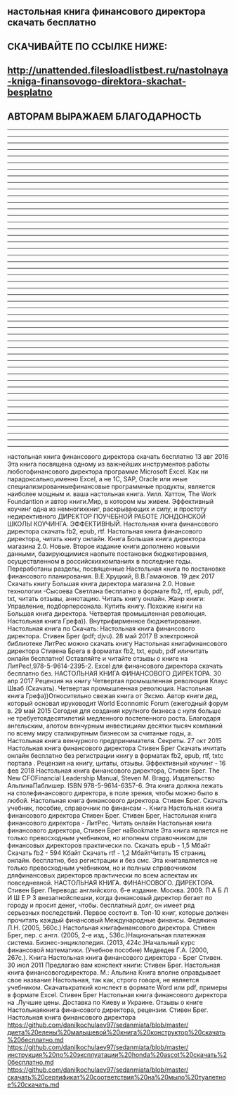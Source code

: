 настольная книга финансового директора скачать бесплатно
--------------------------------------------------
СКАЧИВАЙТЕ ПО ССЫЛКЕ НИЖЕ:
--------------------------------------------------
http://unattended.filesloadlistbest.ru/nastolnaya-kniga-finansovogo-direktora-skachat-besplatno
--------------------------------------------------
АВТОРАМ ВЫРАЖАЕМ БЛАГОДАРНОСТЬ
--------------------------------------------------
--------------------------------------------------
--------------------------------------------------
--------------------------------------------------
--------------------------------------------------
--------------------------------------------------
--------------------------------------------------
--------------------------------------------------
--------------------------------------------------
--------------------------------------------------
--------------------------------------------------
--------------------------------------------------
--------------------------------------------------
--------------------------------------------------
--------------------------------------------------
--------------------------------------------------
--------------------------------------------------
--------------------------------------------------
--------------------------------------------------
--------------------------------------------------
--------------------------------------------------
--------------------------------------------------
--------------------------------------------------
--------------------------------------------------
--------------------------------------------------
--------------------------------------------------
--------------------------------------------------
--------------------------------------------------
--------------------------------------------------
--------------------------------------------------
--------------------------------------------------
--------------------------------------------------
--------------------------------------------------
--------------------------------------------------
--------------------------------------------------
--------------------------------------------------
--------------------------------------------------
--------------------------------------------------
--------------------------------------------------
--------------------------------------------------
--------------------------------------------------
--------------------------------------------------
--------------------------------------------------
--------------------------------------------------
--------------------------------------------------
--------------------------------------------------
--------------------------------------------------
--------------------------------------------------
--------------------------------------------------
--------------------------------------------------
настольная книга финансового директора скачать бесплатно 13 авг 2016  Эта книга посвящена одному из важнейших инструментов работы любогофинансового директора  программе Microsoft Excel. Как ни парадоксально,именно Excel, а не 1С, SAP, Oracle или иные специализированныефинансовые программные продукты, является наиболее мощным и. ваша настольная книга. Уилл. Хаттон,  The Work Foundantion и автор книги.Мир, в котором мы живем. Эффективный коучинг  одна из немногихкниг, раскрывающих и силу, и простоту недирективного  ДИРЕКТОР ПОУЧЕБНОЙ РАБОТЕ ЛОНДОНСКОЙ ШКОЛЫ КОУЧИНГА. ЭФФЕКТИВНЫЙ. Настольная книга финансового директора скачать fb2, epub, rtf. Настольная книга финансового директора, читать книгу онлайн. Книга Большая книга директора магазина 2.0. Новые. Второе издание книги дополнено новыми данными, базирующимися наопыте постановки бюджетирования, осуществленном в российскихкомпаниях в последние годы. Переработаны разделы, посвященные Настольная книга по постановке финансового планирования. В.Е.Хруцкий, В.В.Гамаюнов. 19 дек 2017  Скачать книгу Большая книга директора магазина 2.0. Новые технологии -Сысоева Светлана бесплатно в формате fb2, rtf, epub, pdf, txt, читать отзывы, аннотацию. Читать книгу онлайн. Жанр книги: Управление, подборперсонала. Купить книгу. Похожие книги на Большая книга директора. Четвертая промышленная революция. Настольная книга Грефа)). Внутрифирменное бюджетирование. Настольная книга по
Скачать: Настольная книга финансового директора. Стивен Брег (pdf; djvu). 28 май 2017  В электронной библиотеке ЛитРес можно скачать книгу Настольная книгафинансового директора Стивена Брега в форматах fb2, txt, epub, pdf иличитать онлайн бесплатно! Оставляйте и читайте отзывы о книге на ЛитРес!,978-5-9614-2395-2. Excel для финансового директора скачать бесплатно без. НАСТОЛЬНАЯ КНИГА ФИНАНСОВОГО ДИРЕКТОРА. 30 апр 2017  Рецензия на книгу Четвертая промышленная революция  Клаус Шваб (Скачать). Четвертая промышленная революция. Настольная книга Грефа))Относительно свежая книга от Эксмо. Автор книги  дед, который основал ируководит World Econnomic Forum (ежегодный форум в. 29 май 2015  Сегодня для создания крупного бизнеса с нуля больше не требуетсядесятилетий медленного постепенного роста. Благодаря ангельским, апотом венчурным инвестициям десятки тысяч компаний по всему миру сталикрупным бизнесом за считаные годы, а. Настольная книга венчурного предпринимателя. Секреты. 27 окт 2015  Настольная книга финансового директора Стивен Брег  Скачать ичитать онлайн бесплатно без регистрации книгу в форматах fb2, epub, rtf, txtс портала . Рецензия на книгу, цитаты, отзывы. Эффективный коучинг -
16 фев 2018  Настольная книга финансового директора, Стивен Брег. The New CFOFinancial Leadership Manual, Steven M. Bragg. Издательство АльпинаПаблишер. ISBN 978-5-9614-6357-6. Эта книга должна лежать на столефинансового директора, в поле зрения, чтобы можно было в любой. Настольная книга финансового директора. Стивен Брег. Скачать учебник, пособие, справочник по финансам  -. Книга Настольная книга финансового директора Стивен Брег. Стивен Брег, Настольная книга финансового директора  - ЛитРес. Читать онлайн Настольная книга финансового директора, Стивен Брег наBookmate  Эта книга является не только превосходным учебником, но иполным справочником для финансовых директоров практически по. Cкачать epub - 1,5 Мбайт Cкачать fb2 - 594 Кбайт Cкачать rtf - 1,2 МбайтЧитать 15 страниц онлайн. бесплатно, без регистрации и без смс. Эта книгаявляется не только превосходным учебником, но и полным справочником дляфинансовых директоров практически по всем аспектам их повседневной. НАСТОЛЬНАЯ КНИГА. ФИНАНСОВОГО. ДИРЕКТОРА. Стивен Брег. Переводс английского. 6-е издание. Москва. 2009. П А Б Л И Ш Е Р З  внезапнойспешки, когда финансовый директор бегает по городу и просит денег, чтобы. бесплатный долг, он имеет ряд серьезных последствий. Первое состоит в. Топ-10 книг, которые должен прочитать каждый финансовый
Международные финансы. Федякина Л.Н. (2005, 560с.) Настольная книгафинансового директора. Стивен Брег, пер. с англ. (2005, 2-е изд., 536с.)Национальная платежная система. Бизнес-энциклопедия. (2013, 424с.)Начальный курс финансовой математики. (Учебное пособие) Медведев Г.А. (2000, 267с.). Книга Настольная книга финансового директора - Брег Стивен. 30 июл 2011  Предлагаю вам конспект книги: Стивен Брег. Настольная книга финансовогодиректора. М.: Альпина  Книга вполне оправдывает свое название  Настольная, так как, строго говоря, не является учебником.  Скачатькраткий конспект в формате Word или pdf, примеры в формате Excel. Стивен Брег Настольная книга финансового директора на .Лучшие цены. Доставка по Киеву и Украине. Отзывы о книге Настольнаякнига финансового директора, рецензии. Стивен Брег. Настольная книга финансового директора
https://github.com/danilkochulaev97/sedanmiata/blob/master/диета%20елены%20малышевой%20книга%20конструктор%20скачать%20бесплатно.md
https://github.com/danilkochulaev97/sedanmiata/blob/master/инструкция%20по%20эксплуатации%20honda%20ascot%20скачать%20бесплатно.md
https://github.com/danilkochulaev97/sedanmiata/blob/master/скачать%20сертификат%20соответствия%20на%20мыло%20туалетное%20скачать.md